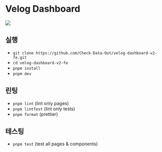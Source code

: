 # Velog Dashboard

![](https://cdn.jsdelivr.net/gh/five-standard/images@main/Back-VD.png)

## 실행

- `git clone https://github.com/Check-Data-Out/velog-dashboard-v2-fe.git`
- `cd velog-dashboard-v2-fe`
- `pnpm install`
- `pnpm dev`

## 린팅

- `pnpm lint` (lint only pages)
- `pnpm lintTest` (lint only tests)
- `pnpm format` (prettier)

## 테스팅

- `pnpm test` (test all pages & components)
